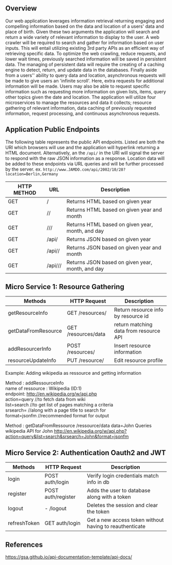 ## Overview

Our web application leverages information retrieval returning engaging and compelling information based on the data and location of a users\' data and place of birth. Given these two arguments the application will search and return a wide variety of relevant information to display to the user. A web crawler will be required to search and gather for information based on user inputs. This will entail utilizing existing 3rd party APIs as an efficient way of retrieving specific data. To optimize the web crawling, reduce requests, and lower wait times, previously searched information will be saved in persistent data. The managing of persistent data will require the creating of a caching engine to detect, return, and update data in the databases. Finally aside from a users'' ability to query data and location, asynchronous requests will be made to give users an \'infinite scroll\'. Here, extra requests for additional information will be made. Users may also be able to request specific information such as requesting more information on given lists, items, query other topics given the date and location. The application will utilize four microservices to manage the resources and data it collects; resource gathering of relevant information, data caching of previously requested information, request processing, and continuous asynchronous requests.


## Application Public Endpoints
The following table represents the public API endpoints. Listed are both the URI which browsers will use and the application will hyperlink returning a HTML document. Alternatively, an the `/api/` in the URI will signal the server to respond with the raw JSON information as a response. Location data will be added to these endpoints via URL queries and will be further processed by the server.
ex. `http://www.JAMDO.com/api/2002/10/28?location=Berlin,Germany`

| HTTP METHOD | URL                       | Description                                      |
|-------------|---------------------------|--------------------------------------------------|
| GET         | /<Year>                   | Returns HTML based on given year                 |
| GET         | /<Year>/<Month>           | Returns HTML based on given year and month       |
| GET         | /<Year>/<Month>/<Day>     | Returns HTML based on given year, month, and day |
| GET         | /api/<Year>               | Returns JSON based on given year                 |
| GET         | /api/<Year>/<Month>       | Returns JSON based on given year and month       |
| GET         | /api/<Year>/<Month>/<Day> | Returns JSON based on given year, month, and day |


## Micro Service 1: Resource Gathering

| Methods              | HTTP   Request       |            Description                  |
|----------------------|----------------------|-----------------------------------------|
| getResourceInfo     | GET /resources/     | Return resource info by resource id   |
| getDataFromResource | GET /resources/data | return matching data from resource API |
| addResourcerInfo    | POST /resources/    | Insert resource information            |
| resourceUpdateInfo  | PUT /resource/      | Edit resource profile                  |

Example: Adding wikipedia as ressource and getting information<br />


Method : addRessourceInfo<br />
  name of ressource : Wikipedia (ID:1)<br />
  endpoint:  http://en.wikipedia.org/w/api.php <br />
  action=query  //to fetch data from wiki<br />
  list=search   //to get list of pages matching a criteria<br />
  srsearch=      //along with a page title to search for<br />
  format=jsonfm   //recommended format for output<br />
  
Method : getDataFromRessource       /ressource/data      data=John
Queries wikipedia API for John
http://en.wikipedia.org/w/api.php?action=query&list=search&srsearch=John&format=jsonfm


## Micro Service 2: Authentication Oauth2 and JWT<br/>

| Methods              | HTTP   Request       |            Description                  |
|----------------------|----------------------|-----------------------------------------|
| login                | POST auth/login          | Verify login credentials match info in db  |
| register             | POST auth/register       | Adds the user to database along with a token |
| logout               | - /logout            | Deletes the session and clear the token |
| refreshToken         | GET auth/login           | Get a new access token without having to reauthenticate|

## References
https://gsa.github.io/api-documentation-template/api-docs/
